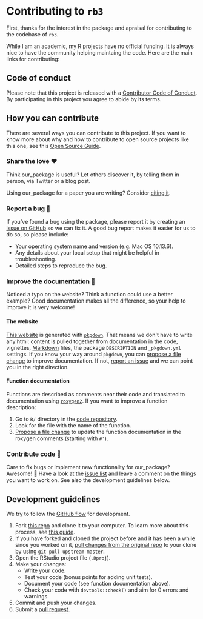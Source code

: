 # Contributing to `rb3`

<!-- This CONTRIBUTING.md is (shamelessly) "adapted" from https://gist.github.com/peterdesmet/e90a1b0dc17af6c12daf6e8b2f044e7c -->

First, thanks for the interest in the package and apraisal for contributing to the codebase of `rb3`. 

While I am an academic, my R projects have no official funding. It is always nice to have the community helping maintaing the code. Here are the main links for contributing:

[repo]: https://github.com/ropensci/rb3
[issues]: https://github.com/ropensci/rb3/issues
[email]: mailto:wilson.freitas@gmail.com
[new_issue]: https://github.com/ropensci/rb3/issues/new
[website]: https://ropensci.github.io/rb3/
[citation]: https://ropensci.github.io/rb3//authors.html


## Code of conduct

Please note that this project is released with a [Contributor Code of Conduct](CODE_OF_CONDUCT.md). By participating in this project you agree to abide by its terms.

## How you can contribute

There are several ways you can contribute to this project. If you want to know more about why and how to contribute to open source projects like this one, see this [Open Source Guide](https://opensource.guide/how-to-contribute/).

### Share the love ❤️

Think our_package is useful? Let others discover it, by telling them in person, via Twitter or a blog post.

Using our_package for a paper you are writing? Consider [citing it][citation].


### Report a bug 🐛

If you've found a bug using the package, please report it by creating an [issue on GitHub][new_issue] so we can fix it. A good bug report makes it easier for us to do so, so please include:

* Your operating system name and version (e.g. Mac OS 10.13.6).
* Any details about your local setup that might be helpful in troubleshooting.
* Detailed steps to reproduce the bug.


### Improve the documentation 📖

Noticed a typo on the website? Think a function could use a better example? Good documentation makes all the difference, so your help to improve it is very welcome!


#### The website

[This website][website] is generated with [`pkgdown`](http://pkgdown.r-lib.org/). That means we don't have to write any html: content is pulled together from documentation in the code, vignettes, [Markdown](https://guides.github.com/features/mastering-markdown/) files, the package `DESCRIPTION` and `_pkgdown.yml` settings. If you know your way around `pkgdown`, you can [propose a file change](https://help.github.com/articles/editing-files-in-another-user-s-repository/) to improve documentation. If not, [report an issue][new_issue] and we can point you in the right direction.


#### Function documentation

Functions are described as comments near their code and translated to documentation using [`roxygen2`](https://klutometis.github.io/roxygen/). If you want to improve a function description:

1. Go to `R/` directory in the [code repository][repo].
2. Look for the file with the name of the function.
3. [Propose a file change](https://help.github.com/articles/editing-files-in-another-user-s-repository/) to update the function documentation in the roxygen comments (starting with `#'`).


### Contribute code 📝

Care to fix bugs or implement new functionality for our_package? Awesome! 👏 Have a look at the [issue list][issues] and leave a comment on the things you want to work on. See also the development guidelines below.


## Development guidelines

We try to follow the [GitHub flow](https://guides.github.com/introduction/flow/) for development.

1. Fork [this repo][repo] and clone it to your computer. To learn more about this process, see [this guide](https://guides.github.com/activities/forking/).
2. If you have forked and cloned the project before and it has been a while since you worked on it, [pull changes from the original repo](https://help.github.com/articles/merging-an-upstream-repository-into-your-fork/) to your clone by using `git pull upstream master`.
3. Open the RStudio project file (`.Rproj`).
4. Make your changes:
    * Write your code.
    * Test your code (bonus points for adding unit tests).
    * Document your code (see function documentation above).
    * Check your code with `devtools::check()` and aim for 0 errors and warnings.
5. Commit and push your changes.
6. Submit a [pull request](https://guides.github.com/activities/forking/#making-a-pull-request).
